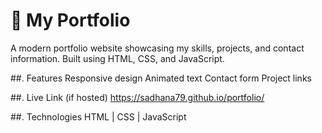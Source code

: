 # 🌟 My Portfolio

A modern portfolio website showcasing my skills, projects, and contact information. Built using HTML, CSS, and JavaScript.

##. Features
Responsive design
Animated text
Contact form
Project links

##. Live Link (if hosted)
 https://sadhana79.github.io/portfolio/

##. Technologies
HTML | CSS | JavaScript

